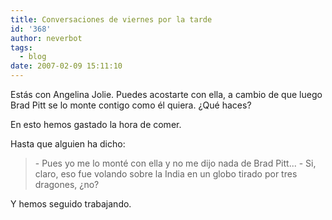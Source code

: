 ```yaml
---
title: Conversaciones de viernes por la tarde
id: '368'
author: neverbot
tags:
  - blog
date: 2007-02-09 15:11:10
---
```


Estás con Angelina Jolie. Puedes acostarte con ella, a cambio de que luego Brad Pitt se lo monte contigo como él quiera. ¿Qué haces?

En esto hemos gastado la hora de comer.

Hasta que alguien ha dicho:

> \- Pues yo me lo monté con ella y no me dijo nada de Brad Pitt... 
  \- Si, claro, eso fue volando sobre la India en un globo tirado por tres dragones, ¿no?

Y hemos seguido trabajando.